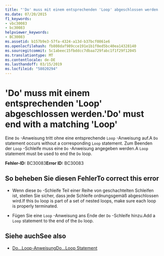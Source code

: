 ```yaml
---
title: "'Do' muss mit einem entsprechenden 'Loop' abgeschlossen werden."
ms.date: 07/20/2015
f1_keywords:
- vbc30083
- bc30083
helpviewer_keywords:
- BC30083
ms.assetid: b157b9e3-57fa-4324-a13d-b37bcf0861e6
ms.openlocfilehash: fb808daf989cce191e1b1f0ed5bc40ea14328140
ms.sourcegitcommit: 5c1abeec15fbddcc7dbaa729fabc1f1f29f12045
ms.translationtype: MT
ms.contentlocale: de-DE
ms.lasthandoff: 03/15/2019
ms.locfileid: "58020294"
---
```

# <a name="do-must-end-with-a-matching-loop"></a><span data-ttu-id="e7820-102">'Do' muss mit einem entsprechenden 'Loop' abgeschlossen werden.</span><span class="sxs-lookup"><span data-stu-id="e7820-102">'Do' must end with a matching 'Loop'</span></span>
<span data-ttu-id="e7820-103">Eine `Do` -Anweisung tritt ohne eine entsprechende `Loop` -Anweisung auf.</span><span class="sxs-lookup"><span data-stu-id="e7820-103">A `Do` statement occurs without a corresponding `Loop` statement.</span></span> <span data-ttu-id="e7820-104">Zum Beenden der `Loop` -Schleife muss eine `Do` -Anweisung angegeben werden.</span><span class="sxs-lookup"><span data-stu-id="e7820-104">A `Loop` statement must be used to end the `Do` loop.</span></span>  
  
 <span data-ttu-id="e7820-105">**Fehler-ID:** BC30083</span><span class="sxs-lookup"><span data-stu-id="e7820-105">**Error ID:** BC30083</span></span>  
  
## <a name="to-correct-this-error"></a><span data-ttu-id="e7820-106">So beheben Sie diesen Fehler</span><span class="sxs-lookup"><span data-stu-id="e7820-106">To correct this error</span></span>  
  
-   <span data-ttu-id="e7820-107">Wenn diese `Do` -Schleife Teil einer Reihe von geschachtelten Schleifen ist, stellen Sie sicher, dass jede Schleife ordnungsgemäß abgeschlossen wird.</span><span class="sxs-lookup"><span data-stu-id="e7820-107">If this `Do` loop is part of a set of nested loops, make sure each loop is properly terminated.</span></span>  
  
-   <span data-ttu-id="e7820-108">Fügen Sie eine `Loop` -Anweisung ans Ende der `Do` -Schleife hinzu.</span><span class="sxs-lookup"><span data-stu-id="e7820-108">Add a `Loop` statement to the end of the `Do` loop.</span></span>  
  
## <a name="see-also"></a><span data-ttu-id="e7820-109">Siehe auch</span><span class="sxs-lookup"><span data-stu-id="e7820-109">See also</span></span>

- [<span data-ttu-id="e7820-110">Do...Loop-Anweisung</span><span class="sxs-lookup"><span data-stu-id="e7820-110">Do...Loop Statement</span></span>](../../visual-basic/language-reference/statements/do-loop-statement.md)
